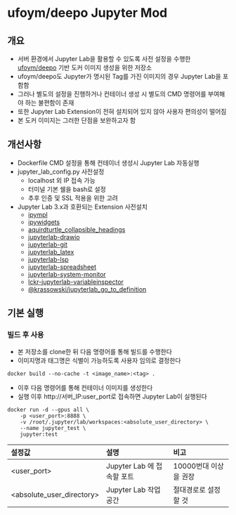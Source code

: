 # ufoym/deepo Jupyter Mod

## 개요

- 서버 환경에서 Jupyter Lab을 활용할 수 있도록 사전 설정을 수행한 [ufoym/deepo](https://hub.docker.com/r/ufoym/deepo) 기반 도커 이미지 생성을 위한 저장소
- ufoym/deepo도 Jupyter가 명시된 Tag를 가진 이미지의 경우 Jupyter Lab을 포함함
- 그러나 별도의 설정을 진행하거나 컨테이너 생성 시 별도의 CMD 명령어를 부여해야 하는 불편함이 존재
- 또한 Jupyter Lab Extension이 전혀 설치되어 있지 않아 사용자 편의성이 떨어짐
- 본 도커 이미지는 그러한 단점을 보완하고자 함

## 개선사항

- Dockerfile CMD 설정을 통해 컨테이너 생성시 Jupyter Lab 자동실행
- jupyter_lab_config.py 사전설정
  - localhost 외 IP 접속 가능
  - 터미널 기본 쉘을 bash로 설정
  - 추후 인증 및 SSL 적용을 위한 고려
- Jupyter Lab 3.x과 호환되는 Extension 사전설치
  - [ipympl](https://github.com/matplotlib/ipympl)
  - [ipywidgets](https://github.com/jupyter-widgets/ipywidgets)
  - [aquirdturtle_collapsible_headings](https://github.com/aquirdTurtle/Collapsible_Headings)
  - [jupyterlab-drawio](https://github.com/QuantStack/jupyterlab-drawio)
  - [jupyterlab-git](https://github.com/jupyterlab/jupyterlab-git)
  - [jupyterlab_latex](https://github.com/jupyterlab/jupyterlab-latex)
  - [jupyterlab-lsp](https://github.com/jupyter-lsp/jupyterlab-lsp)
  - [jupyterlab-spreadsheet](https://github.com/quigleyj97/jupyterlab-spreadsheet)
  - [jupyterlab-system-monitor](https://github.com/jtpio/jupyterlab-system-monitor)
  - [lckr-jupyterlab-variableinspector](https://github.com/lckr/jupyterlab-variableInspector)
  - [@krassowski/jupyterlab_go_to_definition](https://github.com/krassowski/jupyterlab-go-to-definition)

## 기본 실행

### 빌드 후 사용

- 본 저장소를 clone한 뒤 다음 명령어를 통해 빌드를 수행한다
- 이미지명과 태그명은 식별이 가능하도록 사용자 임의로 결정한다

```shell
docker build --no-cache -t <image_name>:<tag> .
```

- 이후 다음 명령어를 통해 컨테이너 이미지를 생성한다
- 실행 이후 http://서버_IP:user_port로 접속하면 Jupyter Lab이 실행된다

```shell
docker run -d --gpus all \
    -p <user_port>:8888 \
    -v /root/.jupyter/lab/workspaces:<absolute_user_directory> \
    --name jupyter_test \
    jupyter:test
```

|설정값|설명|비고|
|:-|:-|:-|
|<user_port>|Jupyter Lab 에 접속할 포트|10000번대 이상을 권장|
|<absolute_user_directory>|Jupyter Lab 작업 공간|절대경로로 설정할 것|
